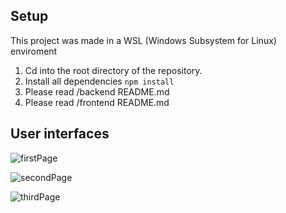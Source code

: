 ## Setup

This project was made in a WSL (Windows Subsystem for Linux) enviroment

1. Cd into the root directory of the repository.
2. Install all dependencies `npm install`
3. Please read /backend README.md
4. Please read /frontend README.md

## User interfaces

![firstPage](https://user-images.githubusercontent.com/60041964/217964465-65fa423f-1f40-4737-b637-050696579823.png)


![secondPage](https://user-images.githubusercontent.com/60041964/217964492-b3b53049-dde3-46cc-8e57-507d57250e72.png)


![thirdPage](https://user-images.githubusercontent.com/60041964/217964497-7ace1d44-ae5b-45ad-b685-57aff0abb484.png)
